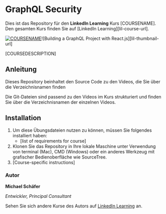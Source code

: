 # GraphQL Security

Dies ist das Repository für den **LinkedIn Learning** Kurs [COURSENAME]. Den gesamten Kurs finden Sie auf [LinkedIn Learning][lil-course-url].

[![COURSENAME](COURSEIMAGE)](LICOURSEURL)![Building a GraphQL Project with React.js][lil-thumbnail-url] 

[COURSEDESCRIPTION]

## Anleitung

Dieses Repository beinhaltet den Source Code zu den Videos, die Sie über die Verzeichnisnamen finden

Die Git-Dateien sind passend zu den Videos im Kurs strukturiert und finden Sie über die Verzeichnisnamen der einzelnen Videos.

## Installation

1. Um diese Übungsdateien nutzen zu können, müssen Sie folgendes installiert haben:
   - [list of requirements for course]
2. Klonen Sie das Repository in Ihre lokale Maschine unter Verwendung von terminal (Mac), CMD (Windows) oder ein anderes Werkzeug mit grafischer Bedienoberfläche wie SourceTree.
3. [Course-specific instructions]

### Autor

**Michael Schäfer**

_Entwickler, Principal Consultant_

Sehen Sie sich andere Kurse des Autors auf [LinkedIn Learning](https://www.linkedin.com/learning/instructors/michael-schafer?u=104) an.
